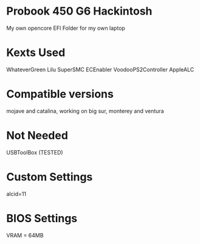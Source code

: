 # Probook 450 G6 Hackintosh
My own opencore EFI Folder for my own laptop

# Kexts Used
WhateverGreen
Lilu
SuperSMC
ECEnabler
VoodooPS2Controller
AppleALC


# Compatible versions
mojave and catalina, working on big sur, monterey and ventura

# Not Needed
USBToolBox (TESTED)

# Custom Settings
alcid=11

# BIOS Settings
VRAM = 64MB

